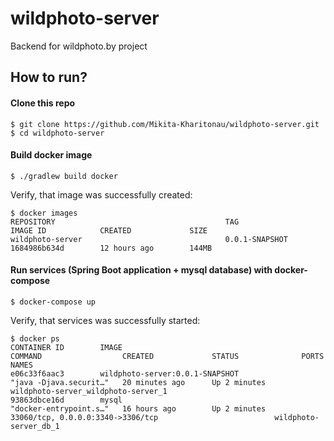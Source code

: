 # wildphoto-server

Backend for wildphoto.by project

## How to run?
#### Clone this repo
```
$ git clone https://github.com/Mikita-Kharitonau/wildphoto-server.git
$ cd wildphoto-server
```

#### Build docker image
```
$ ./gradlew build docker
```
Verify, that image was successfully created:
```
$ docker images
REPOSITORY                                      TAG                 IMAGE ID            CREATED             SIZE
wildphoto-server                                0.0.1-SNAPSHOT      1684986b634d        12 hours ago        144MB
```

#### Run services (Spring Boot application + mysql database) with docker-compose
```
$ docker-compose up
```
Verify, that services was successfully started:
```
$ docker ps
CONTAINER ID        IMAGE                                                  COMMAND                  CREATED             STATUS              PORTS                                                      NAMES
e06c33f6aac3        wildphoto-server:0.0.1-SNAPSHOT                        "java -Djava.securit…"   20 minutes ago      Up 2 minutes                                                                   wildphoto-server_wildphoto-server_1
93863dbce16d        mysql                                                  "docker-entrypoint.s…"   16 hours ago        Up 2 minutes        33060/tcp, 0.0.0.0:3340->3306/tcp                          wildphoto-server_db_1
```